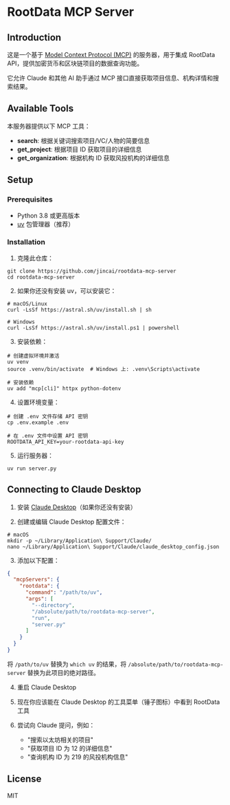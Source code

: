 # RootData MCP Server

## Introduction

这是一个基于 [Model Context Protocol (MCP)](https://github.com/microsoft/model-context-protocol) 的服务器，用于集成 RootData API，提供加密货币和区块链项目的数据查询功能。

它允许 Claude 和其他 AI 助手通过 MCP 接口直接获取项目信息、机构详情和搜索结果。

## Available Tools

本服务器提供以下 MCP 工具：

* **search**: 根据关键词搜索项目/VC/人物的简要信息
* **get_project**: 根据项目 ID 获取项目的详细信息
* **get_organization**: 根据机构 ID 获取风投机构的详细信息

## Setup

### Prerequisites

* Python 3.8 或更高版本
* [uv](https://github.com/astral-sh/uv) 包管理器（推荐）

### Installation

1. 克隆此仓库：

```shell
git clone https://github.com/jincai/rootdata-mcp-server
cd rootdata-mcp-server
```

2. 如果你还没有安装 uv，可以安装它：

```shell
# macOS/Linux
curl -LsSf https://astral.sh/uv/install.sh | sh

# Windows
curl -LsSf https://astral.sh/uv/install.ps1 | powershell
```

3. 安装依赖：

```shell
# 创建虚拟环境并激活
uv venv
source .venv/bin/activate  # Windows 上: .venv\Scripts\activate

# 安装依赖
uv add "mcp[cli]" httpx python-dotenv
```

4. 设置环境变量：

```shell
# 创建 .env 文件存储 API 密钥
cp .env.example .env

# 在 .env 文件中设置 API 密钥
ROOTDATA_API_KEY=your-rootdata-api-key
```

5. 运行服务器：

```shell
uv run server.py
```

## Connecting to Claude Desktop

1. 安装 [Claude Desktop](https://claude.ai/desktop)（如果你还没有安装）

2. 创建或编辑 Claude Desktop 配置文件：

```shell
# macOS
mkdir -p ~/Library/Application\ Support/Claude/
nano ~/Library/Application\ Support/Claude/claude_desktop_config.json
```

3. 添加以下配置：

```json
{
  "mcpServers": {
    "rootdata": {
      "command": "/path/to/uv",
      "args": [
        "--directory",
        "/absolute/path/to/rootdata-mcp-server",
        "run",
        "server.py"
      ]
    }
  }
}
```

将 `/path/to/uv` 替换为 `which uv` 的结果，将 `/absolute/path/to/rootdata-mcp-server` 替换为此项目的绝对路径。

4. 重启 Claude Desktop

5. 现在你应该能在 Claude Desktop 的工具菜单（锤子图标）中看到 RootData 工具

6. 尝试向 Claude 提问，例如：
   * "搜索以太坊相关的项目"
   * "获取项目 ID 为 12 的详细信息"
   * "查询机构 ID 为 219 的风投机构信息"

## License

MIT
